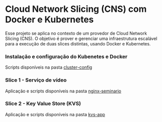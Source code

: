 # Cloud Network Slicing (CNS) com Docker e Kubernetes

Esse projeto se aplica no contexto de um provedor de Cloud Network Slicing (CNS). O objetivo é prover e gerenciar uma infraestrutura escalável para a execução de duas slices distintas, usando Docker e Kubernetes.

### Instalação e configuração do Kubenetes e Docker

Scripts disponíveis na pasta [cluster-config](https://github.com/jaimesouza/k8s-cluster/tree/main/cluster-config)

### Slice 1 - Serviço de vídeo

Aplicação e scripts disponíveis na pasta [nginx-seminario](https://github.com/jaimesouza/k8s-cluster/tree/main/nginx-seminario)

### Slice 2 - Key Value Store (KVS)

Aplicação e scripts disponíveis na pasta [kvs-app](https://github.com/jaimesouza/k8s-cluster/tree/main/kvs-app)
